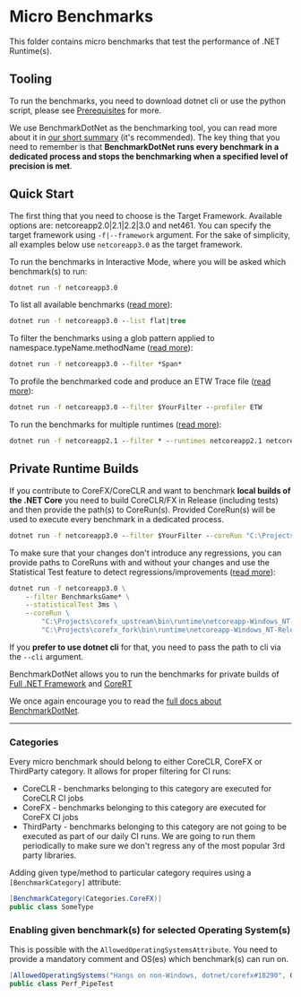 # Micro Benchmarks

This folder contains micro benchmarks that test the performance of .NET Runtime(s).

## Tooling

To run the benchmarks, you need to download dotnet cli or use the python script, please see [Prerequisites](../../../docs/prerequisites.md) for more.

We use BenchmarkDotNet as the benchmarking tool, you can read more about it in [our short summary](../../../docs/benchmarkdotnet.md) (it's recommended). The key thing that you need to remember is that **BenchmarkDotNet runs every benchmark in a dedicated process and stops the benchmarking when a specified level of precision is met**.

## Quick Start

The first thing that you need to choose is the Target Framework. Available options are: netcoreapp2.0|2.1|2.2|3.0 and net461. You can specify the target framework using `-f|--framework` argument. For the sake of simplicity, all examples below use `netcoreapp3.0` as the target framework.

To run the benchmarks in Interactive Mode, where you will be asked which benchmark(s) to run:

```cmd
dotnet run -f netcoreapp3.0
```

To list all available benchmarks ([read more](../../../docs/benchmarkdotnet.md#Listing-the-Benchmarks)):

```cmd
dotnet run -f netcoreapp3.0 --list flat|tree
```

To filter the benchmarks using a glob pattern applied to namespace.typeName.methodName ([read more](../../../docs/benchmarkdotnet.md#Filtering-the-Benchmarks)):

```cmd
dotnet run -f netcoreapp3.0 --filter *Span*
```

To profile the benchmarked code and produce an ETW Trace file ([read more](../../../docs/benchmarkdotnet.md#Profiling)):

```cmd
dotnet run -f netcoreapp3.0 --filter $YourFilter --profiler ETW
```

To run the benchmarks for multiple runtimes ([read more](../../../docs/benchmarkdotnet.md#Multiple-Runtimes)):

```cmd
dotnet run -f netcoreapp2.1 --filter * --runtimes netcoreapp2.1 netcoreapp3.0 corert
```

## Private Runtime Builds

If you contribute to CoreFX/CoreCLR and want to benchmark **local builds of the .NET Core** you need to build CoreCLR/FX in Release (including tests) and then provide the path(s) to CoreRun(s). Provided CoreRun(s) will be used to execute every benchmark in a dedicated process.

```cmd
dotnet run -f netcoreapp3.0 --filter $YourFilter --coreRun "C:\Projects\coreclr\bin\tests\Windows_NT.x64.Release\Tests\Core_Root\CoreRun.exe"
```

To make sure that your changes don't introduce any regressions, you can provide paths to CoreRuns with and without your changes and use the Statistical Test feature to detect regressions/improvements ([read more](../../../docs/benchmarkdotnet.md#Regressions)):

```cmd
dotnet run -f netcoreapp3.0 \
    --filter BenchmarksGame* \
    --statisticalTest 3ms \
    --coreRun \
        "C:\Projects\corefx_upstream\bin\runtime\netcoreapp-Windows_NT-Release-x64\CoreRun.exe" \
        "C:\Projects\corefx_fork\bin\runtime\netcoreapp-Windows_NT-Release-x64\CoreRun.exe"
```

If you **prefer to use dotnet cli** for that, you need to pass the path to cli via the `--cli` argument.

BenchmarkDotNet allows you to run the benchmarks for private builds of [Full .NET Framework](../../../docs/benchmarkdotnet.md#Private-CLR-Build) and [CoreRT](../../../docs/benchmarkdotnet.md#Private-CoreRT-Build)

We once again encourage you to read the [full docs about BenchmarkDotNet](../../../docs/benchmarkdotnet.md#table-of-contents).

---

### Categories

Every micro benchmark should belong to either CoreCLR, CoreFX or ThirdParty category. It allows for proper filtering for CI runs:

* CoreCLR - benchmarks belonging to this category are executed for CoreCLR CI jobs
* CoreFX - benchmarks belonging to this category are executed for CoreFX CI jobs
* ThirdParty - benchmarks belonging to this category are not going to be executed as part of our daily CI runs. We are going to run them periodically to make sure we don't regress any of the most popular 3rd party libraries.

Adding given type/method to particular category requires using a `[BenchmarkCategory]` attribute:

```cs
[BenchmarkCategory(Categories.CoreFX)]
public class SomeType
```

### Enabling given benchmark(s) for selected Operating System(s)

This is possible with the `AllowedOperatingSystemsAttribute`. You need to provide a mandatory comment and OS(es) which benchmark(s) can run on.

```cs
[AllowedOperatingSystems("Hangs on non-Windows, dotnet/corefx#18290", OS.Windows)]
public class Perf_PipeTest
```
